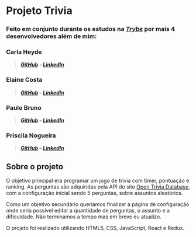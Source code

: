 # Projeto Trivia
### Feito em conjunto durante os estudos na _**[Trybe](https://www.betrybe.com/)**_ por mais 4 desenvolvedores além de mim:
### Carla Heyde
>_**[GitHub](https://github.com/cjheyde) - [LinkedIn](https://www.linkedin.com/in/carlaheyde/)**_
### Elaine Costa
>_**[GitHub](https://github.com/ElaineCostadev) - [LinkedIn](https://www.linkedin.com/in/elainerscosta/)**_
### Paulo Bruno
>_**[GitHub](https://github.com/devpbdias) - [LinkedIn](https://www.linkedin.com/in/devpaulobrunomdias/)**_
### Priscila Nogueira
>_**[GitHub](https://github.com/pri-nogueira) - [LinkedIn](https://www.linkedin.com/in/priscila-nogueira-/)**_

## Sobre o projeto

O objetivo principal era programar um jogo de trivia com timer, pontuação e ranking. As perguntas são adquiridas pela API do site [Open Trivia Database](https://opentdb.com/), com a configuração inicial sendo 5 perguntas, sobre assuntos aleatórios.

Como um objetivo secundário queríamos finalizar a página de configuração onde seria possível editar a quantidade de perguntas, o assunto e a dificuldade. Não terminamos a tempo mas em breve eu atualizo.

O projeto foi realizado utilizando HTML5, CSS, JavaScript, React e Redux.
